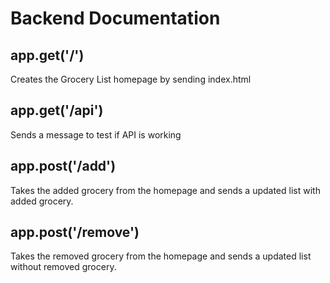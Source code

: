 # Backend Documentation

## app.get('/')

Creates the Grocery List homepage by sending index.html

## app.get('/api')

Sends a message to test if API is working

## app.post('/add')

Takes the added grocery from the homepage and sends a updated list with added grocery.

## app.post('/remove')

Takes the removed grocery from the homepage and sends a updated list without removed grocery.
